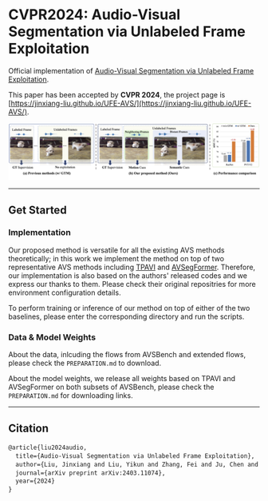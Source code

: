 # CVPR2024: Audio-Visual Segmentation via Unlabeled Frame Exploitation

Official implementation of  [Audio-Visual Segmentation via Unlabeled Frame Exploitation](https://arxiv.org/abs/2403.11074).

This paper has been accepted by **CVPR 2024**, the project page is [https://jinxiang-liu.github.io/UFE-AVS/](https://jinxiang-liu.github.io/UFE-AVS/).

![](assets/teaser.png)

***********

## Get Started

### Implementation
Our proposed method is versatile for all the existing AVS methods theoretically; in this work we implement the method on top of two representative AVS methods including [TPAVI](https://github.com/OpenNLPLab/AVSBench) and [AVSegFormer](https://github.com/vvvb-github/AVSegFormer). 
Therefore, our implementation is also based on the authors' released codes and we express our thanks to them.
Please check their original repositries for more environment configuration details.

To perform training or inference of our method on top of either of the two baselines, please enter the corresponding directory and run the scripts.



### Data & Model Weights
About the data, inlcuding the flows from AVSBench and extended flows, please check the `PREPARATION.md` to download.

About the model weights, we release all weights based on TPAVI and AVSegFormer on both subsets of AVSBench, please check the `PREPARATION.md` for downloading links.



***********
## Citation
```txt
@article{liu2024audio,
  title={Audio-Visual Segmentation via Unlabeled Frame Exploitation},
  author={Liu, Jinxiang and Liu, Yikun and Zhang, Fei and Ju, Chen and Zhang, Ya and Wang, Yanfeng},
  journal={arXiv preprint arXiv:2403.11074},
  year={2024}
}
```
